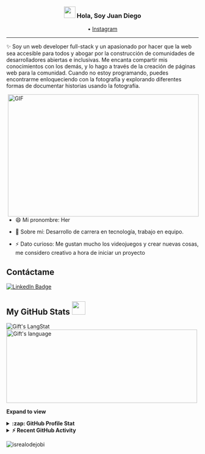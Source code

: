 <!-- Heading -->
<h3 align="center"><img src = "https://media.tenor.com/rgI7Ze-_-bsAAAAC/hello-hello-there.gif" width = 30px> Hola, Soy Juan Diego</h3>

<p align="center">
  <!-- <a href="https://www.juanleon.dev">Website</a> --> •
  <a href="https://www.instagram.com/juandiego.ledo/">Instagram</a>
</p>

 <!-- About section -->

---
✨ Soy un web developer full-stack y un apasionado por hacer que la web sea accesible para todos y abogar por la construcción de comunidades de desarrolladores abiertas e inclusivas.
Me encanta compartir mis conocimientos con los demás, y lo hago a través de la creación de páginas web para la comunidad. Cuando no estoy programando, puedes encontrarme enloqueciendo con la fotografía y explorando diferentes formas de documentar historias usando la fotografía.


<!-- code gif-->
<img align="right" alt="GIF" src="./code.gif" width="500" height="320" />

- 😄 Mi pronombre: Her   

- 💬 Sobre mí: Desarrollo de carrera en tecnología, trabajo en equipo.

- ⚡ Dato curioso: Me gustan mucho los videojuegos y crear nuevas cosas, me considero creativo a hora de iniciar un proyecto

<!-- About section: END -->


<!-- Conecct section -->

<h2>Contáctame</h3>
    <p>
        <a href="https://linkedin.com/in/juan-diego-187865255/" target="_blank"><img src="https://img.shields.io/badge/-Juan%20Leon%20-blue?style=plastic&amp;labelColor=blue&amp;logo=LinkedIn&amp;link=https://linkedin.com/in/juan-diego-187865225/%22" alt="LinkedIn Badge"></a> 
   </p>

 <!-- Conecct section: END -->
 
  <!-- GitHub section -->

 ##  My GitHub Stats <img src = "https://i.pinimg.com/originals/65/c4/f4/65c4f452571be1261e9c623f7da488ac.gif" width = 35px> 
 
 <div>
   <img align="center" src="https://github-readme-streak-stats.herokuapp.com/?user=JuanLeon123" alt="Gift's LangStat" />
  <img align="center" src="https://github-readme-stats.vercel.app/api/top-langs/?username=JuanLeon123" alt="Gift's language" height="192px"  width="500px"/>
</div>

**Expand to view**
<details>
  <summary><b>:zap: GitHub Profile Stat</b></summary>
  <img src="https://github-readme-stats.anuraghazra1.vercel.app/api?username=JuanLeon123&show_icons=true" />
</details>
<details>
  <summary><b>⚡ Recent GitHub Activity</b></summary>
  <br/>
   <a href="https://github.com/lauragift21/"><img alt="Gift' Activity Graph" src="https://activity-graph.herokuapp.com/graph?username=JuanLeon123&custom_title=Gift's%20Contribution%20Graph&theme=react-dark" /></a>
  <br/>
</details>

<!-- GitHub section: END -->

<!-- Profile Views -->

<p align="left"> <img src="https://komarev.com/ghpvc/?username=JuanLeon123&label=Profile%20views&color=0e75b6&style=flat" alt="isrealodejobi" />
</p>

<!-- THE END -->


<!--
**JuanLeon123/JuanLeon123** is a ✨ _special_ ✨ repository because its `README.md` (this file) appears on your GitHub profile.

Here are some ideas to get you started:

- 🔭 I’m currently working on ...
- 🌱 I’m currently learning ...
- 👯 I’m looking to collaborate on ...
- 🤔 I’m looking for help with ...
- 💬 Ask me about ...
- 📫 How to reach me: ...
- 😄 Pronouns: ...
- ⚡ Fun fact: ...
-->
